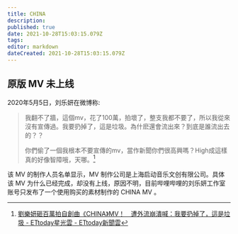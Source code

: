 ```yaml
---
title: CHINA
description: 
published: true
date: 2021-10-28T15:03:15.079Z
tags: 
editor: markdown
dateCreated: 2021-10-28T15:03:15.079Z
---
```


## 原版 MV 未上线

2020年5月5日，刘乐妍在微博称:

> 我翻不了牆，這個mv，花了100萬，拍壞了，整支我都不要了，所以我從來沒有宣傳過。我要扔掉了，這是垃圾。為什麽還會流出來？到底是誰流出去的？？
>
> 你們偷了一個我根本不要宣傳的mv，當作新聞你們很高興嗎？High成這樣真的好像智障哦，天哪。[^170]

[^170]: [劉樂妍砸百萬拍自創曲《CHINA》MV！　遭外流崩潰喊：我要扔掉了，這是垃圾 - ETtoday星光雲 - ETtoday新聞雲](https://web.archive.org/web/20200528075951/https://star.ettoday.net/news/1708372)

该 MV 的制作人员名单显示，MV 制作公司是上海启动音乐文创有限公司。具体该 MV 为什么已经完成，却没有上线，原因不明，目前哔哩哔哩的刘乐妍工作室账号只发布了一个使用购买的素材制作的 CHINA MV 。
